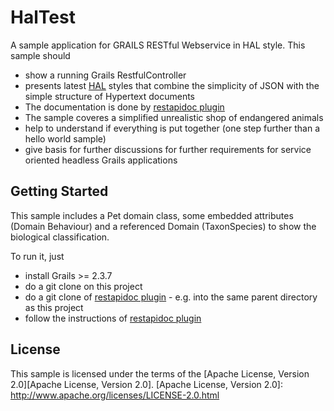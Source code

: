 HalTest
=======

A sample application for GRAILS RESTful Webservice in HAL style. This sample should 
* show a running Grails RestfulController 
* presents latest [HAL][HAL] styles that combine the simplicity of JSON with the simple structure of Hypertext documents
* The documentation is done by [restapidoc plugin][restapidoc plugin] 
* The sample coveres a simplified unrealistic shop of endangered animals
* help to understand if everything is put together (one step further than a hello world sample)
* give basis for further discussions for further requirements for service oriented headless Grails applications

[HAL]: http://stateless.co/hal_specification.html
[restapidoc plugin]: https://github.com/siemens/restapidoc

Getting Started
-----------

This sample includes a Pet domain class, some embedded attributes (Domain Behaviour) and a referenced Domain (TaxonSpecies) to show the biological classification. 

To run it, just
* install Grails >= 2.3.7
* do a git clone on this project
* do a git clone of [restapidoc plugin] - e.g. into the same parent directory as this project
* follow the instructions of [restapidoc plugin]


License
-------

This sample is licensed under the terms of the [Apache License, Version 2.0][Apache License, Version 2.0].
[Apache License, Version 2.0]: http://www.apache.org/licenses/LICENSE-2.0.html

